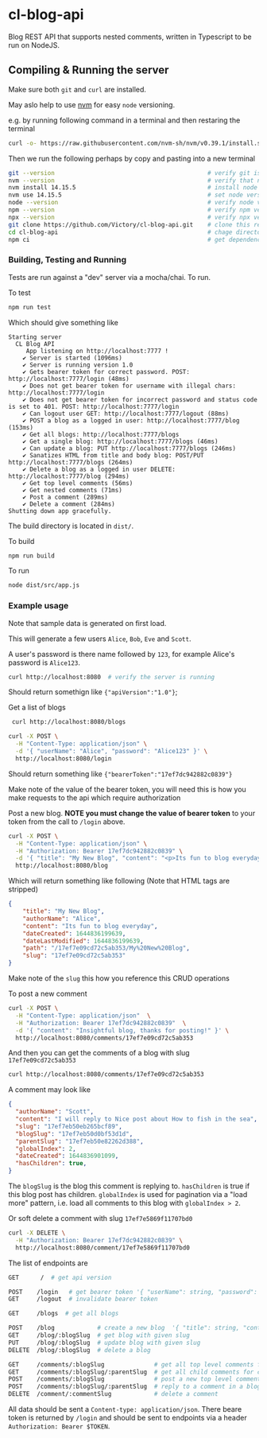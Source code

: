 # cl-blog-api
Blog REST API that supports nested comments, written in Typescript to be run on NodeJS.

## Compiling & Running the server

Make sure both `git` and `curl` are installed.

May aslo help to use [nvm](https://github.com/nvm-sh/nvm) for easy `node` versioning.

e.g. by running following command in a terminal and then restaring the terminal

```sh
curl -o- https://raw.githubusercontent.com/nvm-sh/nvm/v0.39.1/install.sh | bash
```


Then we run the following perhaps by copy and pasting into a new terminal
```sh
git --version                                           # verify git is installed
nvm --version                                           # verify that nvm is installed at 0.39.1
nvm install 14.15.5                                     # install node version 14.15.5
nvm use 14.15.5                                         # set node version to 14.15.5
node --version                                          # verify node version 0.39.1
npm --version                                           # verify npm version 6.14.11
npx --version                                           # verify npx version 6.14.11
git clone https://github.com/Victory/cl-blog-api.git    # clone this repo
cd cl-blog-api                                          # chage directory into the repo
npm ci                                                  # get dependencies
```

### Building, Testing and Running

Tests are run against a "dev" server via a mocha/chai.
To run.

To test
```sh
npm run test
```

Which should give something like
```
Starting server
  CL Blog API
     App listening on http://localhost:7777 !
    ✔ Server is started (1096ms)
    ✔ Server is running version 1.0
    ✔ Gets bearer token for correct password. POST: http://localhost:7777/login (48ms)
    ✔ Does not get bearer token for username with illegal chars: http://localhost:7777/login
    ✔ Does not get bearer token for incorrect password and status code is set to 401. POST: http://localhost:7777/login
    ✔ Can logout user GET: http://localhost:7777/logout (88ms)
    ✔ POST a blog as a logged in user: http://localhost:7777/blog (153ms)
    ✔ Get all blogs: http://localhost:7777/blogs
    ✔ Get a single blog: http://localhost:7777/blogs (46ms)
    ✔ Can update a blog: PUT http://localhost:7777/blogs (246ms)
    ✔ Sanatizes HTML from title and body blog: POST/PUT http://localhost:7777/blogs (264ms)
    ✔ Delete a blog as a logged in user DELETE: http://localhost:7777/blog (294ms)
    ✔ Get top level comments (56ms)
    ✔ Get nested comments (71ms)
    ✔ Post a comment (289ms)
    ✔ Delete a comment (284ms)
Shutting down app gracefully.

```

The build directory is located in `dist/`.

To build
```sh
npm run build
```

To run
```sh
node dist/src/app.js
```

### Example usage
Note that sample data is generated on first load.

This will generate a few users `Alice`, `Bob`, `Eve` and `Scott`.

A user's password is there name followed by `123`, for example Alice's password
is `Alice123`.

```sh
curl http://localhost:8080  # verify the server is running
```

Should return somethign like `{"apiVersion":"1.0"}`;

Get a list of blogs
```sh
 curl http://localhost:8080/blogs
```

```sh
curl -X POST \
  -H "Content-Type: application/json" \
  -d '{ "userName": "Alice", "password": "Alice123" }' \
  http://localhost:8080/login
```

Should return something like `{"bearerToken":"17ef7dc942882c0839"}`

Make note of the value of the bearer token, you will need this is how you make
requests to the api which require authorization

Post a new blog. **NOTE you must change the value of bearer token** to your
token from the call to `/login` above.

```sh
curl -X POST \
  -H "Content-Type: application/json" \
  -H "Authorization: Bearer 17ef7dc942882c0839" \
  -d '{ "title": "My New Blog", "content": "<p>Its fun to blog everyday</p>" }' \
  http://localhost:8080/blog
```

Which will return something like following (Note that HTML tags are stripped)
```json
{
    "title": "My New Blog",
    "authorName": "Alice",
    "content": "Its fun to blog everyday",
    "dateCreated": 1644836199639,
    "dateLastModified": 1644836199639,
    "path": "/17ef7e09cd72c5ab353/My%20New%20Blog",
    "slug": "17ef7e09cd72c5ab353"
}
```

Make note of the `slug` this how you reference this CRUD operations

To post a new comment
```sh
curl -X POST \
  -H "Content-Type: application/json"  \
  -H "Authorization: Bearer 17ef7dc942882c0839"  \
  -d '{ "content": "Insightful blog, thanks for posting!" }' \
  http://localhost:8080/comments/17ef7e09cd72c5ab353 
```

And then you can get the comments of a blog with slug `17ef7e09cd72c5ab353`

```sh
curl http://localhost:8080/comments/17ef7e09cd72c5ab353
```
A comment may look like

```json
{
  "authorName": "Scott",
  "content": "I will reply to Nice post about How to fish in the sea",
  "slug": "17ef7eb50eb265bcf89",
  "blogSlug": "17ef7eb50d0bf53d1d",
  "parentSlug": "17ef7eb50e82262d388",
  "globalIndex": 2,
  "dateCreated": 1644836901099,
  "hasChildren": true,
}
```

The `blogSlug` is the blog this comment is replying to. `hasChildren` is true if
this blog post has children. `globalIndex` is used for pagination via a "load
more" pattern, i.e. load all comments to this blog with `globalIndex > 2`. 

Or soft delete a comment with slug `17ef7e5869f11707bd0`

```sh
curl -X DELETE \
  -H "Authorization: Bearer 17ef7dc942882c0839" \
  http://localhost:8080/comment/17ef7e5869f11707bd0
```

The list of endpoints are

```sh
GET      /  # get api version

POST    /login   # get bearer token '{ "userName": string, "password": string }'
GET     /logout  # invalidate bearer token

GET     /blogs  # get all blogs

POST    /blog            # create a new blog  '{ "title": string, "content": string }`
GET     /blog/:blogSlug  # get blog with given slug
PUT     /blog/:blogSlug  # update blog with given slug
DELETE  /blog/:blogSlug  # delete a blog

GET     /comments/:blogSlug              # get all top level comments for a given blog
GET     /comments/:blogSlug/:parentSlug  # get all child comments for comment in a blog
POST    /comments/:blogSlug              # post a new top level comment
POST    /comments/:blogSlug/:parentSlug  # reply to a comment in a blog
DELETE  /comment/:commentSlug            # delete a comment
```

All data should be sent a `Content-type: application/json`. There beare token is
returned by `/login` and should be sent to endpoints via a header
`Authorization: Bearer $TOKEN`.
